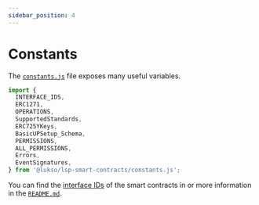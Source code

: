 ```yaml
---
sidebar_position: 4
---
```


# Constants

The [`constants.js`](https://github.com/lukso-network/lsp-smart-contracts/blob/develop/constants.js) file exposes many useful variables.

```javascript
import {
  INTERFACE_IDS,
  ERC1271,
  OPERATIONS,
  SupportedStandards,
  ERC725YKeys,
  BasicUPSetup_Schema,
  PERMISSIONS,
  ALL_PERMISSIONS,
  Errors,
  EventSignatures,
} from '@lukso/lsp-smart-contracts/constants.js';
```

You can find the [interface IDs](../../standards/smart-contracts/interface-ids.md) of the smart contracts in or more information in the [`README.md`](https://github.com/lukso-network/lsp-smart-contracts/blob/develop/README.md).
